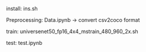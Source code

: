 install: ins.sh

Preprocessing: Data.ipynb -> convert csv2coco format

train: universenet50_fp16_4x4_mstrain_480_960_2x.sh

test: test.ipynb


